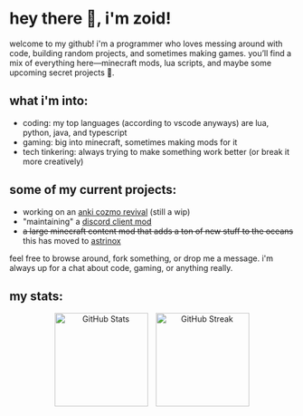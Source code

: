 # hey there :wave:, i'm zoid!
welcome to my github! i'm a programmer who loves messing around with code, building random projects, and sometimes making games. you’ll find a mix of everything here—minecraft mods, lua scripts, and maybe some upcoming secret projects :eyes:.

## what i'm into:
- coding: my top languages (according to vscode anyways) are lua, python, java, and typescript
- gaming: big into minecraft, sometimes making mods for it
- tech tinkering: always trying to make something work better (or break it more creatively)

## some of my current projects:
- working on an [anki cozmo revival](https://github.com/RazuProject/) (still a wip)
- "maintaining" a [discord client mod](https://github.com/Nexulien/Nexulien)
- ~~a large minecraft content mod that adds a ton of new stuff to the oceans~~ this has moved to [astrinox](https://github.com/Astrinox)

feel free to browse around, fork something, or drop me a message. i'm always up for a chat about code, gaming, or anything really.

## my stats:
<p align="center">
  <img
    src="https://github-readme-stats.vercel.app/api?username=thezoidmaster&show_icons=true&theme=dark"
    alt="GitHub Stats"
    style="width: auto; height: 165px; margin-right: 10px;"
  />
  <img
    src="https://github-readme-streak-stats.herokuapp.com/?user=thezoidmaster&theme=dark"
    alt="GitHub Streak"
    style="width: auto; height: 165px;"
  />
</p>
